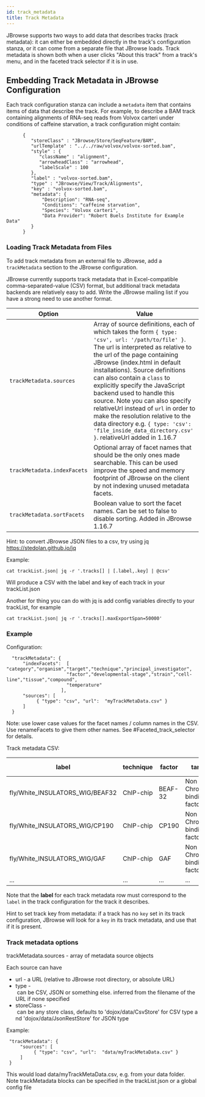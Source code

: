 ```yaml
---
id: track_metadata
title: Track Metadata
---
```


JBrowse supports two ways to add data that describes tracks (track metadata): it can either be embedded directly in the track's configuration stanza, or it can come from a separate file that JBrowse loads. Track metadata is shown both when a user clicks "About this track" from a track's menu, and in the faceted track selector if it is in use.

## Embedding Track Metadata in JBrowse Configuration

Each track configuration stanza can include a `metadata` item that contains items of data that describe the track. For example, to describe a BAM track containing alignments of RNA-seq reads from Volvox carteri under conditions of caffeine starvation, a track configuration might contain:

~~~~ {.javascript}
      {
         "storeClass" : "JBrowse/Store/SeqFeature/BAM",
         "urlTemplate" : "../../raw/volvox/volvox-sorted.bam",
         "style" : {
            "className" : "alignment",
            "arrowheadClass" : "arrowhead",
            "labelScale" : 100
         },
         "label" : "volvox-sorted.bam",
         "type" : "JBrowse/View/Track/Alignments",
         "key" : "volvox-sorted.bam",
         "metadata": {
             "Description": "RNA-seq",
             "Conditions": "caffeine starvation",
             "Species": "Volvox carteri",
             "Data Provider": "Robert Buels Institute for Example Data"
         }
      }
~~~~

### Loading Track Metadata from Files

To add track metadata from an external file to JBrowse, add a `trackMetadata` section to the JBrowse configuration.

JBrowse currently supports track metadata that in Excel-compatible comma-separated-value (CSV) format, but additional track metadata backends are relatively easy to add. Write the JBrowse mailing list if you have a strong need to use another format.

|Option|Value|
|------|-----|
|`trackMetadata.sources`|Array of source definitions, each of which takes the form `{ type: 'csv', url: '/path/to/file' }`. The url is interpreted as relative to the url of the page containing JBrowse (index.html in default installations). Source definitions can also contain a `class` to explicitly specify the JavaScript backend used to handle this source. Note you can also specify relativeUrl instead of `url` in order to make the resolution relative to the data directory e.g. `{ type: 'csv': 'file_inside_data_directory.csv' }`. relativeUrl added in 1.16.7|
|`trackMetadata.indexFacets`|Optional array of facet names that should be the only ones made searchable. This can be used improve the speed and memory footprint of JBrowse on the client by not indexing unused metadata facets.|
|`trackMetadata.sortFacets`|Boolean value to sort the facet names. Can be set to false to disable sorting. Added in JBrowse 1.16.7|

Hint: to convert JBrowse JSON files to a csv, try using jq <https://stedolan.github.io/jq>

Example:

`cat trackList.json| jq -r '.tracks[] | [.label,.key] | @csv'`

Will produce a CSV with the label and key of each track in your trackList.json

Another for thing you can do with jq is add config variables directly to your trackList, for example

`cat trackList.json| jq -r '.tracks[].maxExportSpan=50000'`

### Example

Configuration:

```
  "trackMetadata": {
      "indexFacets":  [ "category","organism","target","technique","principal_investigator",
                      "factor","developmental-stage","strain","cell-line","tissue","compound",
                      "temperature"
                    ],
      "sources": [
           { "type": "csv", "url":  "myTrackMetaData.csv" }
      ]
  }
```

Note: use lower case values for the facet names / column names in the CSV. Use renameFacets to give them other names. See \#Faceted_track_selector for details.

Track metadata CSV:

|label|technique|factor|target|principal_investigator|submission|category|type|Developmental-Stage|
|-----|---------|------|------|-----------------------|----------|--------|----|-------------------|
|fly/White_INSULATORS_WIG/BEAF32|ChIP-chip|BEAF-32|Non TF Chromatin binding factor|White, K.|21|Other chromatin binding sites|data set|Embryos 0-12 hr|
|fly/White_INSULATORS_WIG/CP190|ChIP-chip|CP190|Non TF Chromatin binding factor|White, K.|22|Other chromatin binding sites|data set|Embryos 0-12 hr|
|fly/White_INSULATORS_WIG/GAF|ChIP-chip|GAF|Non TF Chromatin binding factor|White, K.|23|Other chromatin binding sites|data set|Embryos 0-12 hr|
|...|...|...|...|...|...|...|...|...|

Note that the **label** for each track metadata row must correspond to the `label` in the track configuration for the track it describes.

Hint to set track key from metadata: if a track has no `key` set in its track configuration, JBrowse will look for a `key` in its track metadata, and use that if it is present.

### Track metadata options

trackMetadata.sources - array of metadata source objects

Each source can have

* url - a URL (relative to JBrowse root directory, or absolute URL)
* type - can be CSV, JSON or something else. inferred from the filename of the URL if none specified
* storeClass - can be any store class, defaults to 'dojox/data/CsvStore' for CSV type and 'dojox/data/JsonRestStore' for JSON type

Example:
```
 "trackMetadata": {
     "sources": [
          { "type": "csv", "url":  "data/myTrackMetaData.csv" }
     ]
 }
```
This would load data/myTrackMetaData.csv, e.g. from your data folder. Note trackMetadata blocks can be specified in the trackList.json or a global config file


